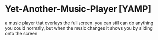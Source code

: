 # Yet-Another-Music-Player [YAMP]

a music player that overlays the full screen. you can still can do anything you could normally, but when the music changes it shows you by sliding onto the screen
